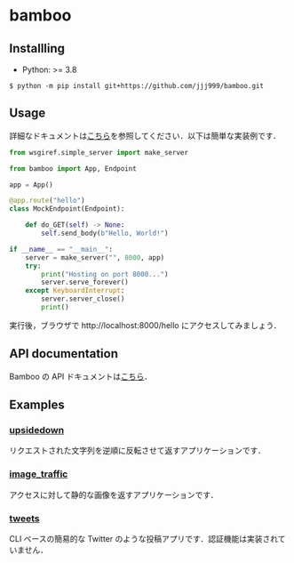 # bamboo

## Installling

* Python: >= 3.8

```
$ python -m pip install git+https://github.com/jjj999/bamboo.git
```

## Usage
詳細なドキュメントは[こちら](./docs/usage/)を参照してください．以下は簡単な実装例です．

```python
from wsgiref.simple_server import make_server

from bamboo import App, Endpoint

app = App()

@app.route("hello")
class MockEndpoint(Endpoint):

    def do_GET(self) -> None:
        self.send_body(b"Hello, World!")

if __name__ == "__main__":
    server = make_server("", 8000, app)
    try:
        print("Hosting on port 8000...")
        server.serve_forever()
    except KeyboardInterrupt:
        server.server_close()
        print()
```

実行後，ブラウザで http://localhost:8000/hello にアクセスしてみましょう．

## API documentation
Bamboo の API ドキュメントは[こちら](https://docs-bamboo.herokuapp.com/)．

## Examples

### [upsidedown](./example/upsidedown/)
リクエストされた文字列を逆順に反転させて返すアプリケーションです．

### [image_traffic](./example/image_traffic/)
アクセスに対して静的な画像を返すアプリケーションです．

### [tweets](./example/tweets)
CLI ベースの簡易的な Twitter のような投稿アプリです．認証機能は実装されていません．
